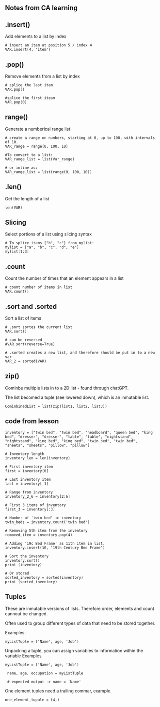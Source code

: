 ## Notes from CA learning


## .insert()
Add elements to a list by index

```terminal
# insert an item at position 5 / index 4
VAR.insert(4, 'item')
```

## .pop()
Remove elements from a list by index

```terminal
# splice the last item
VAR.pop()

#splice the first iteam
VAR.pop(0)
```

## range()
Generate a numberical range list

```terminal
# create a range on numbers, starting at 0, up to 100, with intervals of 10.
VAR_range = range(0, 100, 10)

#To convert to a list:
VAR_range_list = list(Var_range)

# or inline as:
VAR_range_list = list(range(0, 100, 10))
```

## .len()
Get the length of a list

```terminal
len(VAR)
```

## Slicing
Select portions of a list using slicing syntax

```terminal
# To splice items ["b", "c"] from mylist:
mylist = ["a", "b", "c", "d", "e"]
mylist[1:3]
```

## .count
Count the number of times that an element appears in a list 

```terminal
# count number of items in list
VAR.count()
```

## .sort and .sorted
Sort a list of items

```terminal
# .sort sortes the current list
VAR.sort()

# can be reversed
#VAR.sort(reverse=True)

# .sorted creates a new list, and therefore should be put in to a new var
VAR_2 = sorted(VAR)
```

## zip()

Cominbe multiple lists in to a 2D list - found through chatGPT.

The list becomed a tuple (see lowered down), which is an inmutable list. 

```terminal
CominbinedList = list(zip(list1, list2, list3))
```

## code from lesson
```terminal
inventory = ["twin bed", "twin bed", "headboard", "queen bed", "king bed", "dresser", "dresser", "table", "table", "nightstand", "nightstand", "king bed", "king bed", "twin bed", "twin bed", "sheets", "sheets", "pillow", "pillow"]

# Inventory length
inventory_len = len(inventory)

# First inventory item
first = inventory[0]

# Last inventory item
last = inventory[-1]

# Range from inventory
inventory_2_6 = inventory[2:6]

# First 3 items of inventory
first_3 = inventory[:3]

# Number of 'twin bed' in inventory
twin_beds = inventory.count('twin bed')

# Removing 5th item from the inventory
removed_item = inventory.pop(4)

# Adding '19c Bed Frame' as 11th item in list. 
inventory.insert(10, '19th Century Bed Frame')

# Sort the inventory
inventory.sort()
print (inventory)

# Or stored 
sorted_inventory = sorted(inventory)
print (sorted_inventory)
```

## Tuples

These are inmutable versions of lists. Therefore order, elements and count cannout be changed.

Often used to group different types of data that need to be stored together.

Examples: 
```terminal
myListTuple = ('Name', age, 'Job')
```

Unpacking a tuple, you can assign variables to information within the variable
Examples
``` terminal
myListTuple = ('Name', age, 'Job')

 name, age, occupation = myListTuple

 # expected output -> name = 'Name'
```

One element tuples need a trailing commar, example. 
```terminal
one_element_tupule = (4,)
```